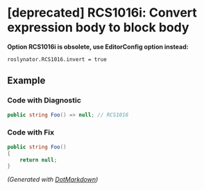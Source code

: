 # \[deprecated\] RCS1016i: Convert expression body to block body

**Option RCS1016i is obsolete, use EditorConfig option instead:**

```
roslynator.RCS1016.invert = true
```

## Example

### Code with Diagnostic

```csharp
public string Foo() => null; // RCS1016
```

### Code with Fix

```csharp
public string Foo()
{
    return null;
}
```


*\(Generated with [DotMarkdown](http://github.com/JosefPihrt/DotMarkdown)\)*